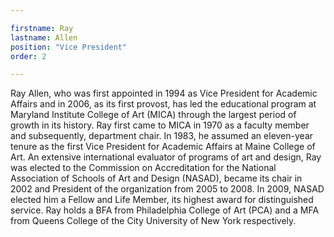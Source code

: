 ```yaml
---

firstname: Ray
lastname: Allen
position: "Vice President"
order: 2

---
```


Ray Allen, who was first appointed in 1994 as Vice President for Academic Affairs and in 2006, as its first provost, has led the educational program at Maryland Institute College of Art (MICA) through the largest period of growth in its history. Ray first came to MICA in 1970 as a faculty member and subsequently, department chair. In 1983, he assumed an eleven-year tenure as the first Vice President for Academic Affairs at Maine College of Art. An extensive international evaluator of programs of art and design, Ray was elected to the Commission on Accreditation for the National Association of Schools of Art and Design (NASAD), became its chair in 2002 and President of the organization from 2005 to 2008. In 2009, NASAD elected him a Fellow and Life Member, its highest award for distinguished service. Ray holds a BFA from Philadelphia College of Art (PCA) and a MFA from Queens College of the City University of New York respectively.
